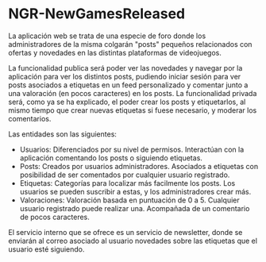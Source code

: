 # NGR-NewGamesReleased

La aplicación web se trata de una especie de foro donde los administradores de la misma colgarán "posts" pequeños
relacionados con ofertas y novedades en las distintas plataformas de videojuegos.

La funcionalidad publica será poder ver las novedades y navegar por la aplicación para ver los distintos posts, pudiendo iniciar sesión para ver posts asociados a etiquetas en un feed personalizado y comentar junto a una valoración (en pocos caracteres) en los posts.
La funcionalidad privada será, como ya se ha explicado, el poder crear los posts y etiquetarlos, al mismo tiempo que crear nuevas etiquetas si fuese necesario, y moderar los comentarios.

Las entidades son las siguientes:
- Usuarios: Diferenciados por su nivel de permisos. Interactúan con la aplicación comentando los posts o siguiendo etiquetas.
- Posts: Creados por usuarios administradores. Asociados a etiquetas con posibilidad de ser comentados por cualquier usuario registrado.
- Etiquetas: Categorías para localizar más facilmente los posts. Los usuarios se pueden suscribir a estas, y los administradores crear más.
- Valoraciones: Valoración basada en puntuación de 0 a 5. Cualquier usuario registrado puede realizar una. Acompañada de un comentario de pocos caracteres.

El servicio interno que se ofrece es un servicio de newsletter, donde se enviarán al correo asociado al usuario novedades sobre las etiquetas que el usuario esté siguiendo.
